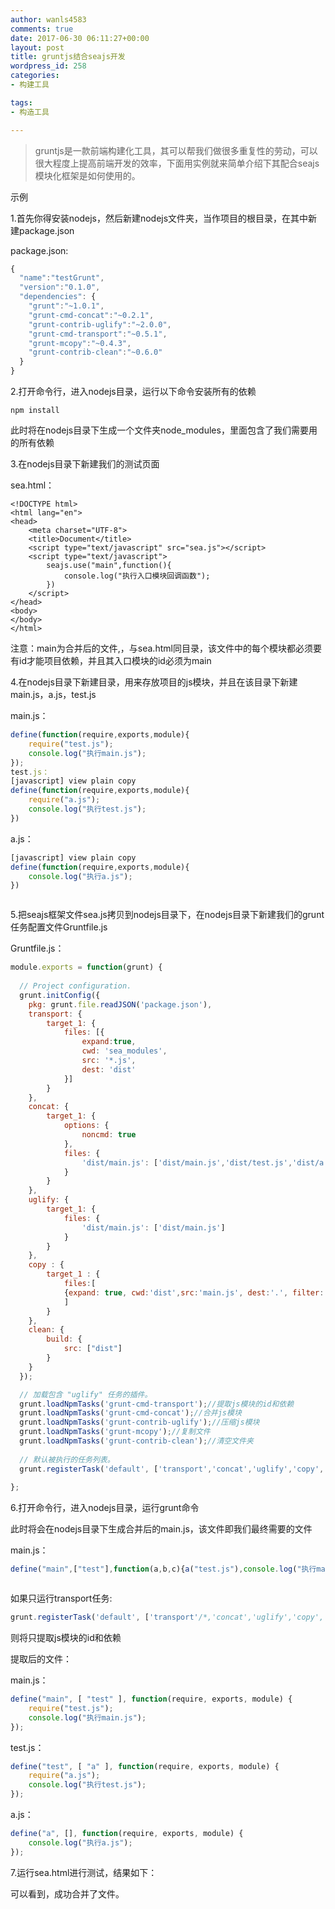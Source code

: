 ```yaml
---
author: wanls4583
comments: true
date: 2017-06-30 06:11:27+00:00
layout: post
title: gruntjs结合seajs开发
wordpress_id: 258
categories:
- 构建工具

tags:
- 构造工具

---
```

>gruntjs是一款前端构建化工具，其可以帮我们做很多重复性的劳动，可以很大程度上提高前端开发的效率，下面用实例就来简单介绍下其配合seajs模块化框架是如何使用的。

示例

1.首先你得安装nodejs，然后新建nodejs文件夹，当作项目的根目录，在其中新建package.json

package.json:
```javascript
{  
  "name":"testGrunt",  
  "version":"0.1.0",  
  "dependencies": {  
    "grunt":"~1.0.1",  
    "grunt-cmd-concat":"~0.2.1",  
    "grunt-contrib-uglify":"~2.0.0",  
    "grunt-cmd-transport":"~0.5.1",  
    "grunt-mcopy":"~0.4.3",  
    "grunt-contrib-clean":"~0.6.0"  
  }  
}  
```
2.打开命令行，进入nodejs目录，运行以下命令安装所有的依赖
```
npm install  
```
此时将在nodejs目录下生成一个文件夹node_modules，里面包含了我们需要用的所有依赖
<img src="http://img.blog.csdn.net/20170122234613328?watermark/2/text/aHR0cDovL2Jsb2cuY3Nkbi5uZXQvYTQwOTA1MTk4Nw==/font/5a6L5L2T/fontsize/400/fill/I0JBQkFCMA==/dissolve/70/gravity/Center" alt="" />

3.在nodejs目录下新建我们的测试页面

sea.html：
```
<!DOCTYPE html>  
<html lang="en">  
<head>  
    <meta charset="UTF-8">  
    <title>Document</title>  
    <script type="text/javascript" src="sea.js"></script>  
    <script type="text/javascript">  
        seajs.use("main",function(){  
            console.log("执行入口模块回调函数");  
        })  
    </script>  
</head>  
<body>  
</body>  
</html> 
``` 
注意：main为合并后的文件,，与sea.html同目录，该文件中的每个模块都必须要有id才能项目依赖，并且其入口模块的id必须为main

4.在nodejs目录下新建目录，用来存放项目的js模块，并且在该目录下新建main.js，a.js，test.js

main.js：
```javascript
define(function(require,exports,module){  
    require("test.js");  
    console.log("执行main.js");  
});  
test.js：
[javascript] view plain copy
define(function(require,exports,module){  
    require("a.js");  
    console.log("执行test.js");  
})  
```
a.js：
```javascript
[javascript] view plain copy
define(function(require,exports,module){  
    console.log("执行a.js");  
})  
```
<img src="http://img.blog.csdn.net/20170122235432998?watermark/2/text/aHR0cDovL2Jsb2cuY3Nkbi5uZXQvYTQwOTA1MTk4Nw==/font/5a6L5L2T/fontsize/400/fill/I0JBQkFCMA==/dissolve/70/gravity/Center" alt="" />

5.把seajs框架文件sea.js拷贝到nodejs目录下，在nodejs目录下新建我们的grunt任务配置文件Gruntfile.js

Gruntfile.js：
```javascript
module.exports = function(grunt) {  
  
  // Project configuration.  
  grunt.initConfig({  
    pkg: grunt.file.readJSON('package.json'),  
    transport: {  
        target_1: {  
            files: [{  
                expand:true,  
                cwd: 'sea_modules',  
                src: '*.js',  
                dest: 'dist'  
            }]  
        }  
    },  
    concat: {  
        target_1: {  
            options: {  
                noncmd: true  
            },  
            files: {  
                'dist/main.js': ['dist/main.js','dist/test.js','dist/a.js']  
            }  
        }  
    },  
    uglify: {  
        target_1: {  
            files: {  
                'dist/main.js': ['dist/main.js']  
            }  
        }  
    },  
    copy : {  
        target_1 : {  
            files:[  
            {expand: true, cwd:'dist',src:'main.js', dest:'.', filter: 'isFile'}  
            ]  
        }  
    },  
    clean: {  
        build: {  
            src: ["dist"]  
        }  
    }  
  });  

  // 加载包含 "uglify" 任务的插件。  
  grunt.loadNpmTasks('grunt-cmd-transport');//提取js模块的id和依赖  
  grunt.loadNpmTasks('grunt-cmd-concat');//合并js模块  
  grunt.loadNpmTasks('grunt-contrib-uglify');//压缩js模块  
  grunt.loadNpmTasks('grunt-mcopy');//复制文件  
  grunt.loadNpmTasks('grunt-contrib-clean');//清空文件夹  
  
  // 默认被执行的任务列表。  
  grunt.registerTask('default', ['transport','concat','uglify','copy','clean']);  
  
};  
```
6.打开命令行，进入nodejs目录，运行grunt命令
<img src="http://img.blog.csdn.net/20170123001656000?watermark/2/text/aHR0cDovL2Jsb2cuY3Nkbi5uZXQvYTQwOTA1MTk4Nw==/font/5a6L5L2T/fontsize/400/fill/I0JBQkFCMA==/dissolve/70/gravity/Center" alt="" />

此时将会在nodejs目录下生成合并后的main.js，该文件即我们最终需要的文件

main.js：
```javascript
define("main",["test"],function(a,b,c){a("test.js"),console.log("执行main.js")}),define("test",["a"],function(a,b,c){a("a.js"),console.log("执行test.js")}),define("a",[],function(a,b,c){console.log("执行a.js")});  
```
<img src="http://img.blog.csdn.net/20170123001939065?watermark/2/text/aHR0cDovL2Jsb2cuY3Nkbi5uZXQvYTQwOTA1MTk4Nw==/font/5a6L5L2T/fontsize/400/fill/I0JBQkFCMA==/dissolve/70/gravity/Center" alt="" />

如果只运行transport任务:
```javascript
grunt.registerTask('default', ['transport'/*,'concat','uglify','copy','clean'*/]);  
```
则将只提取js模块的id和依赖
<img src="http://img.blog.csdn.net/20170123003605620?watermark/2/text/aHR0cDovL2Jsb2cuY3Nkbi5uZXQvYTQwOTA1MTk4Nw==/font/5a6L5L2T/fontsize/400/fill/I0JBQkFCMA==/dissolve/70/gravity/Center" alt="" />

提取后的文件：

main.js：
```javascript
define("main", [ "test" ], function(require, exports, module) {  
    require("test.js");  
    console.log("执行main.js");  
});  
```
test.js：
```javascript
define("test", [ "a" ], function(require, exports, module) {  
    require("a.js");  
    console.log("执行test.js");  
}); 
``` 
a.js：
```javascript
define("a", [], function(require, exports, module) {  
    console.log("执行a.js");  
});  
```
7.运行sea.html进行测试，结果如下：
<img src="http://img.blog.csdn.net/20170123002222097?watermark/2/text/aHR0cDovL2Jsb2cuY3Nkbi5uZXQvYTQwOTA1MTk4Nw==/font/5a6L5L2T/fontsize/400/fill/I0JBQkFCMA==/dissolve/70/gravity/Center" alt="" />

可以看到，成功合并了文件。



